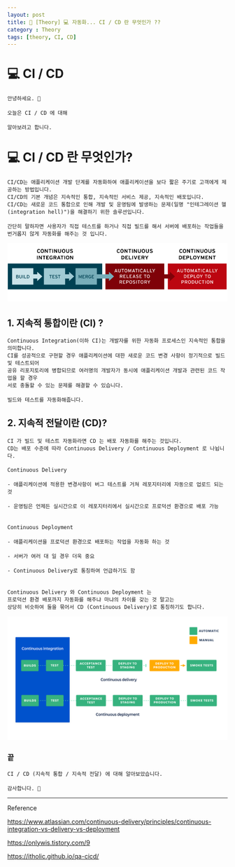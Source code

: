 ```yaml
---
layout: post
title: 📖 [Theory] 💻 자동화... CI / CD 란 무엇인가 ??
category : Theory
tags: [theory, CI, CD]
---
```


# 💻 CI / CD

    안녕하세요. 👋
    
    오늘은 CI / CD 에 대해
    
    알아보려고 합니다.

# 💻 CI / CD 란 무엇인가?
    
    CI/CD는 애플리케이션 개발 단계를 자동화하여 애플리케이션을 보다 짧은 주기로 고객에게 제공하는 방법입니다.
    CI/CD의 기본 개념은 지속적인 통합, 지속적인 서비스 제공, 지속적인 배포입니다.
    CI/CD는 새로운 코드 통합으로 인해 개발 및 운영팀에 발생하는 문제(일명 "인테그레이션 헬(integration hell)")을 해결하기 위한 솔루션입니다.
    
    간단히 말하자면 사용자가 직접 테스트를 하거나 직접 빌드를 해서 서버에 배포하는 작업들을
    번거롭지 않게 자동화를 해주는 것 입니다.

![ci-cd](/images/2020-6-19/ci-cd-flow.png)

## 1. 지속적 통합이란 (CI) ?  
    
    Continuous Integration(이하 CI)는 개발자를 위한 자동화 프로세스인 지속적인 통합을 의미합니다.
    CI를 성공적으로 구현할 경우 애플리케이션에 대한 새로운 코드 변경 사항이 정기적으로 빌드 및 테스트되어
    공유 리포지토리에 병합되므로 여러명의 개발자가 동시에 애플리케이션 개발과 관련된 코드 작업을 할 경우
    서로 충돌할 수 있는 문제를 해결할 수 있습니다.
    
    빌드와 테스트를 자동화해줍니다.


    

## 2. 지속적 전달이란 (CD)? 

    CI 가 빌드 및 테스트 자동화라면 CD 는 배포 자동화를 해주는 것입니다.
    CD는 배포 수준에 따라 Continuous Delivery / Continuous Deployment 로 나뉩니다.
    
    Continuous Delivery
    
    - 애플리케이션에 적용한 변경사항이 버그 테스트를 거쳐 레포지터리에 자동으로 업로드 되는 것
        
    - 운영팀은 언제든 실시간으로 이 레포지터리에서 실시간으로 프로덕션 환경으로 배포 가능
        
        
    Continuous Deployment
    
    - 애플리케이션을 프로덕션 환경으로 배포하는 작업을 자동화 하는 것
    
    - 서버가 여러 대 일 경우 더욱 중요
    
    - Continuous Delivery로 통칭하여 언급하기도 함
    
    
    Continuous Delivery 와 Continuous Deployment 는 
    프로덕션 환경 배포까지 자동화를 해주냐 마냐의 차이를 갖는 것 말고는    
    상당히 비슷하여 둘을 묶어서 CD (Continuous Delivery)로 통칭하기도 합니다.

![cd](/images/2020-6-19/cd.png)
    

### 끝

    CI / CD (지속적 통합 / 지속적 전달) 에 대해 알아보았습니다.  
    
    감사합니다. 🙏
    

-------------------------------------------------

Reference

https://www.atlassian.com/continuous-delivery/principles/continuous-integration-vs-delivery-vs-deployment

https://onlywis.tistory.com/9

https://itholic.github.io/qa-cicd/

